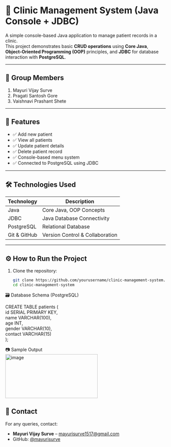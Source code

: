 # 🏥 Clinic Management System (Java Console + JDBC)

A simple console-based Java application to manage patient records in a clinic.  
This project demonstrates basic **CRUD operations** using **Core Java**, **Object-Oriented Programming (OOP)** principles, and **JDBC** for database interaction with **PostgreSQL**.

---

## 👥 Group Members

1. Mayuri Vijay Surve  
2. Pragati Santosh Gore  
3. Vaishnavi Prashant Shete  

---

## 📌 Features

- ✅ Add new patient  
- ✅ View all patients  
- ✅ Update patient details  
- ✅ Delete patient record  
- ✅ Console-based menu system  
- ✅ Connected to PostgreSQL using JDBC  

---

## 🛠 Technologies Used

| Technology     | Description                       |
|----------------|-----------------------------------|
| Java           | Core Java, OOP Concepts           |
| JDBC           | Java Database Connectivity        |
| PostgreSQL     | Relational Database               |
| Git & GitHub   | Version Control & Collaboration   |

---

## ⚙️ How to Run the Project

1. Clone the repository:

   ```bash
   git clone https://github.com/yourusername/clinic-management-system.git
   cd clinic-management-system
   
🗃 Database Schema (PostgreSQL)

CREATE TABLE patients (  
    id SERIAL PRIMARY KEY,  
    name VARCHAR(100),  
    age INT,  
    gender VARCHAR(10),  
    contact VARCHAR(15)  
);

📷 Sample Output  
<img width="290" height="138" alt="image" src="https://github.com/user-attachments/assets/caaf95b1-ae78-42ee-89e1-b99f1fddc20f" />

## 📩 Contact

For any queries, contact:

- **Mayuri Vijay Surve** – mayurisurve1517@gmail.com  
- GitHub: [@mayurisurve](https://github.com/MayuS-1517)
